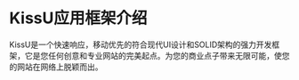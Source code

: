 # KissU应用框架介绍
KissU是一个快速响应，移动优先的符合现代UI设计和SOLID架构的强力开发框架，它是您任何创意和专业网站的完美起点。为您的商业点子带来无限可能，使您的网站在网络上脱颖而出。
